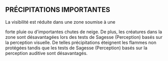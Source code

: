 ## PRÉCIPITATIONS IMPORTANTES


La visibilité est réduite dans une zone soumise à une

forte pluie ou d'importantes chutes de neige. De plus, les
créatures dans la zone sont désavantagées lors des tests de
Sagesse (Perception) basés sur la perception visuelle. De
telles précipitations éteignent les flammes non protégées
tandis que les tests de Sagesse (Perception) basés sur la
perception auditive sont désavantagés.

